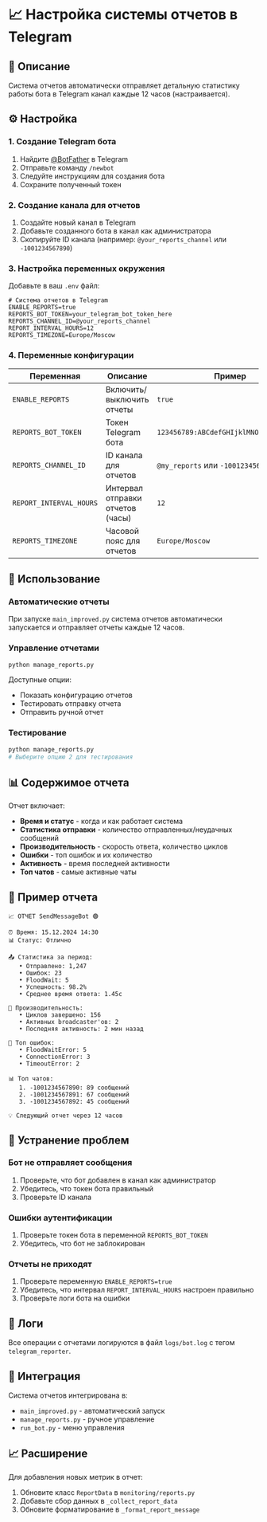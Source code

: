# 📈 Настройка системы отчетов в Telegram

## 🎯 Описание

Система отчетов автоматически отправляет детальную статистику работы бота в Telegram канал каждые 12 часов (настраивается).

## ⚙️ Настройка

### 1. Создание Telegram бота

1. Найдите [@BotFather](https://t.me/BotFather) в Telegram
2. Отправьте команду `/newbot`
3. Следуйте инструкциям для создания бота
4. Сохраните полученный токен

### 2. Создание канала для отчетов

1. Создайте новый канал в Telegram
2. Добавьте созданного бота в канал как администратора
3. Скопируйте ID канала (например: `@your_reports_channel` или `-1001234567890`)

### 3. Настройка переменных окружения

Добавьте в ваш `.env` файл:

```env
# Система отчетов в Telegram
ENABLE_REPORTS=true
REPORTS_BOT_TOKEN=your_telegram_bot_token_here
REPORTS_CHANNEL_ID=@your_reports_channel
REPORT_INTERVAL_HOURS=12
REPORTS_TIMEZONE=Europe/Moscow
```

### 4. Переменные конфигурации

| Переменная | Описание | Пример |
|------------|----------|---------|
| `ENABLE_REPORTS` | Включить/выключить отчеты | `true` |
| `REPORTS_BOT_TOKEN` | Токен Telegram бота | `123456789:ABCdefGHIjklMNOpqrsTUVwxyz` |
| `REPORTS_CHANNEL_ID` | ID канала для отчетов | `@my_reports` или `-1001234567890` |
| `REPORT_INTERVAL_HOURS` | Интервал отправки отчетов (часы) | `12` |
| `REPORTS_TIMEZONE` | Часовой пояс для отчетов | `Europe/Moscow` |

## 🚀 Использование

### Автоматические отчеты

При запуске `main_improved.py` система отчетов автоматически запускается и отправляет отчеты каждые 12 часов.

### Управление отчетами

```bash
python manage_reports.py
```

Доступные опции:
- Показать конфигурацию отчетов
- Тестировать отправку отчета
- Отправить ручной отчет

### Тестирование

```bash
python manage_reports.py
# Выберите опцию 2 для тестирования
```

## 📊 Содержимое отчета

Отчет включает:

- **Время и статус** - когда и как работает система
- **Статистика отправки** - количество отправленных/неудачных сообщений
- **Производительность** - скорость ответа, количество циклов
- **Ошибки** - топ ошибок и их количество
- **Активность** - время последней активности
- **Топ чатов** - самые активные чаты

## 🎨 Пример отчета

```
📈 ОТЧЕТ SendMessageBot 🟢

⏰ Время: 15.12.2024 14:30
📊 Статус: Отлично

📤 Статистика за период:
   • Отправлено: 1,247
   • Ошибок: 23
   • FloodWait: 5
   • Успешность: 98.2%
   • Среднее время ответа: 1.45с

🔄 Производительность:
   • Циклов завершено: 156
   • Активных broadcaster'ов: 2
   • Последняя активность: 2 мин назад

🚨 Топ ошибок:
   • FloodWaitError: 5
   • ConnectionError: 3
   • TimeoutError: 2

📊 Топ чатов:
   1. -1001234567890: 89 сообщений
   2. -1001234567891: 67 сообщений
   3. -1001234567892: 45 сообщений

💡 Следующий отчет через 12 часов
```

## 🔧 Устранение проблем

### Бот не отправляет сообщения

1. Проверьте, что бот добавлен в канал как администратор
2. Убедитесь, что токен бота правильный
3. Проверьте ID канала

### Ошибки аутентификации

1. Проверьте токен бота в переменной `REPORTS_BOT_TOKEN`
2. Убедитесь, что бот не заблокирован

### Отчеты не приходят

1. Проверьте переменную `ENABLE_REPORTS=true`
2. Убедитесь, что интервал `REPORT_INTERVAL_HOURS` настроен правильно
3. Проверьте логи бота на ошибки

## 📝 Логи

Все операции с отчетами логируются в файл `logs/bot.log` с тегом `telegram_reporter`.

## 🔄 Интеграция

Система отчетов интегрирована в:
- `main_improved.py` - автоматический запуск
- `manage_reports.py` - ручное управление
- `run_bot.py` - меню управления

## 📈 Расширение

Для добавления новых метрик в отчет:
1. Обновите класс `ReportData` в `monitoring/reports.py`
2. Добавьте сбор данных в `_collect_report_data`
3. Обновите форматирование в `_format_report_message`
